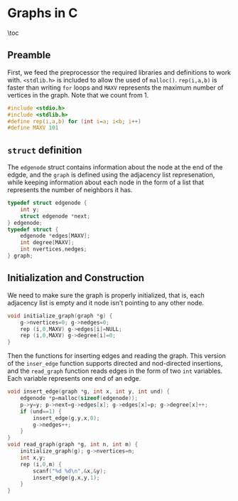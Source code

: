 # Graphs in C
\toc
## Preamble
First, we feed the preprocessor the required libraries and definitions to work with. ``<stdlib.h>``
is included to allow the used of ``malloc()``. ``rep(i,a,b)`` is faster than writing ``for`` loops
and ``MAXV`` represents the maximum number of vertices in the graph. Note that we count from 1.
```c
#include <stdio.h>
#include <stdlib.h>
#define rep(i,a,b) for (int i=a; i<b; i++)
#define MAXV 101
```
## ``struct`` definition
The ``edgenode`` struct contains information about the node at the end of the edgde, and
the ``graph`` is defined using the adjacency list represenation, while keeping information
about each node in the form of a list that represents the number of neighbors it has.
```c
typedef struct edgenode {
    int y;
    struct edgenode *next;
} edgenode;
typedef struct {
    edgenode *edges[MAXV];
    int degree[MAXV];
    int nvertices,nedges;
} graph;
```
## Initialization and Construction
We need to make sure the graph is properly initialized, that is, each adjacency list is empty
and it node isn't pointing to any other node.
```c
void initialize_graph(graph *g) {
    g->nvertices=0; g->nedges=0;
    rep (i,0,MAXV) g->edges[i]=NULL;
    rep (i,0,MAXV) g->degree[i]=0;
}
```
Then the functions for inserting edges and reading the graph. This version of the ``inser_edge`` 
function supports directed and nod-directed insertions, and  the ``read_graph`` function
reads edges in the form of two ``int`` variables. Each variable represents one end of an edge.
```c
void insert_edge(graph *g, int x, int y, int und) {
    edgenode *p=malloc(sizeof(edgenode));
    p->y=y; p->next=g->edges[x]; g->edges[x]=p; g->degree[x]++;
    if (und==1) {
        insert_edge(g,y,x,0);
        g->nedges++;
    }
}
void read_graph(graph *g, int n, int m) {
    initialize_graph(g); g->nvertices=n;
    int x,y;
    rep (i,0,m) {
        scanf("%d %d\n",&x,&y);
        insert_edge(g,x,y,1);
    }
}
```